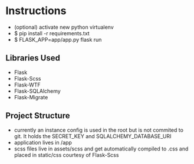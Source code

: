 # Instructions
* (optional) activate new python virtualenv
* $ pip install -r requirements.txt
* $ FLASK_APP=app/app.py flask run

## Libraries Used
* Flask
* Flask-Scss
* Flask-WTF
* Flask-SQLAlchemy
* Flask-Migrate

## Project Structure
* currently an instance config is used in the root but is not commited to git. It holds the SECRET_KEY and SQLALCHEMY_DATABASE_URI 
* application lives in /app
* scss files live in assets/scss and get automatically compiled to .css and placed in static/css courtesy of Flask-Scss